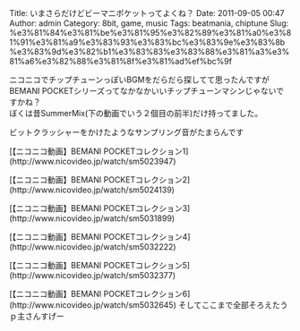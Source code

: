Title: いまさらだけどビーマニポケットってよくね？
Date: 2011-09-05 00:47
Author: admin
Category: 8bit, game, music
Tags: beatmania, chiptune
Slug: %e3%81%84%e3%81%be%e3%81%95%e3%82%89%e3%81%a0%e3%81%91%e3%81%a9%e3%83%93%e3%83%bc%e3%83%9e%e3%83%8b%e3%83%9d%e3%82%b1%e3%83%83%e3%83%88%e3%81%a3%e3%81%a6%e3%82%88%e3%81%8f%e3%81%ad%ef%bc%9f

ニコニコでチップチューンっぽいBGMをだらだら探してて思ったんですが  
BEMANI
POCKETシリーズってなかなかいいチップチューンマシンじゃないですかね？  
ぼくは昔SummerMix(下の動画でいう２個目の前半)だけ持ってました。

ビットクラッシャーをかけたようなサンプリング音がたまらんです

<p>
<script type="text/javascript" src="http://ext.nicovideo.jp/thumb_watch/sm5023947"></script>
  

<noscript>
[【ニコニコ動画】BEMANI
POCKETコレクション1](http://www.nicovideo.jp/watch/sm5023947)

</noscript>
<p>
<script type="text/javascript" src="http://ext.nicovideo.jp/thumb_watch/sm5024139"></script>
  

<noscript>
[【ニコニコ動画】BEMANI
POCKETコレクション2](http://www.nicovideo.jp/watch/sm5024139)

</noscript>
<p>
<script type="text/javascript" src="http://ext.nicovideo.jp/thumb_watch/sm5031899"></script>
  

<noscript>
[【ニコニコ動画】BEMANI
POCKETコレクション3](http://www.nicovideo.jp/watch/sm5031899)

</noscript>
<p>
<script type="text/javascript" src="http://ext.nicovideo.jp/thumb_watch/sm5032222"></script>
  

<noscript>
[【ニコニコ動画】BEMANI
POCKETコレクション4](http://www.nicovideo.jp/watch/sm5032222)

</noscript>
<p>
<script type="text/javascript" src="http://ext.nicovideo.jp/thumb_watch/sm5032377"></script>
  

<noscript>
[【ニコニコ動画】BEMANI
POCKETコレクション5](http://www.nicovideo.jp/watch/sm5032377)

</noscript>
<p>
<script type="text/javascript" src="http://ext.nicovideo.jp/thumb_watch/sm5032645"></script>
  

<noscript>
[【ニコニコ動画】BEMANI
POCKETコレクション6](http://www.nicovideo.jp/watch/sm5032645)

</noscript>
そしてここまで全部そろえたうｐ主さんすげー
